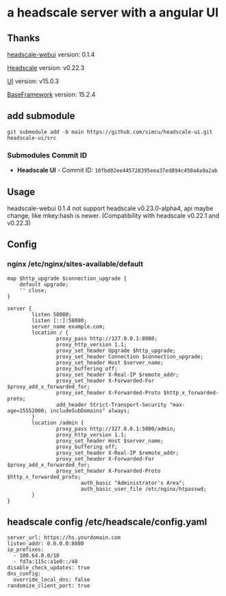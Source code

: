 # a headscale server with a angular UI

## Thanks 

[headscale-webui](https://github.com/iFargle/headscale-webui) version: 0.1.4 

[Headscale](https://github.com/juanfont/headscale) version: v0.22.3 

[UI](https://github.com/NG-ZORRO/ng-zorro-antd) version: v15.0.3

[BaseFramework](https://github.com/NG-ZORRO/ng-zorro-antd) version: 15.2.4

## add submodule

```shell
git submodule add -b main https://github.com/simcu/headscale-ui.git headscale-ui/src
```

### Submodules Commit ID

- **Headscale UI** - Commit ID: `10fbd02ee445728395eea37ed894c450a4a9a2ab`

## Usage

headscale-webui 0.1.4 not support headscale v0.23.0-alpha4, api maybe change, like mkey:hash is newer. (Compatibility with headscale v0.22.1 and v0.22.3)

## Config

### nginx /etc/nginx/sites-available/default

```shell
map $http_upgrade $connection_upgrade {
    default upgrade;
    '' close;
}

server {
        listen 58080;
        listen [::]:58080;
        server_name example.com;
        location / {
                proxy_pass http://127.0.0.1:8080;
                proxy_http_version 1.1;
                proxy_set_header Upgrade $http_upgrade;
                proxy_set_header Connection $connection_upgrade;
                proxy_set_header Host $server_name;
                proxy_buffering off;
                proxy_set_header X-Real-IP $remote_addr;
                proxy_set_header X-Forwarded-For $proxy_add_x_forwarded_for;
                proxy_set_header X-Forwarded-Proto $http_x_forwarded-proto;
                add_header Strict-Transport-Security "max-age=15552000; includeSubDomains" always;
        }
        location /admin {
                proxy_pass http://127.0.0.1:5000/admin;
                proxy_http_version 1.1;
                proxy_set_header Host $server_name;
                proxy_buffering off;
                proxy_set_header X-Real-IP $remote_addr;
                proxy_set_header X-Forwarded-For $proxy_add_x_forwarded_for;
                proxy_set_header X-Forwarded-Proto $http_x_forwarded_proto;
                        auth_basic "Administrator's Area";
                        auth_basic_user_file /etc/nginx/htpasswd;
        }
}
```

## headscale config /etc/headscale/config.yaml

```shell
server_url: https://hs.yourdomain.com        
listen_addr: 0.0.0.0:8080      
ip_prefixes:                         
  - 100.64.0.0/10
  - fd7a:115c:a1e0::/48
disable_check_updates: true  
dns_config:
  override_local_dns: false    
randomize_client_port: true  
```